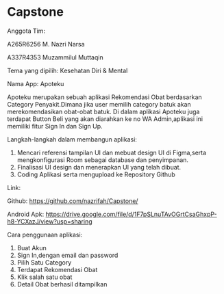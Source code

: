 # Capstone
Anggota Tim:

A265R6256 M. Nazri Narsa

A337R4353 Muzammilul Muttaqin

Tema yang dipilih:
Kesehatan Diri & Mental

Nama App:
Apoteku

Apoteku merupakan sebuah aplikasi Rekomendasi Obat berdasarkan Category Penyakit.Dimana jika user memilih category batuk akan merekomendasikan obat-obat batuk. Di dalam aplikasi Apoteku juga terdapat Button Beli yang akan diarahkan ke no WA Admin,aplikasi ini memiliki fitur Sign In dan Sign Up.

Langkah-langkah dalam membangun aplikasi:
<ol>
<li>Mencari referensi tampilan UI dan mebuat design UI di Figma,serta mengkonfigurasi Room sebagai database dan penyimpanan.</li>
<li>Finalisasi UI design dan menerapkan UI yang telah dibuat.</li>
<li>Coding Aplikasi serta mengupload ke Repository Github</li></ol>

Link:

Github: https://github.com/nazrifah/Capstone/

Android Apk: https://drive.google.com/file/d/1F7pSLnuTAvOGrtCsaGhxpP-h8-YCXazJ/view?usp=sharing


Cara penggunaan aplikasi:
<ol><li>Buat Akun</li>
<li>Sign In,dengan email dan password</li>
<li>Pilih Satu Category</li>
<li>Terdapat Rekomendasi Obat</li>
<li>Klik salah satu obat</li>
<li>Detail Obat berhasil ditampilkan</li></ol>
